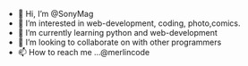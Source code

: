 - 👋 Hi, I’m @SonyMag
- 👀 I’m interested in web-development, coding, photo,comics.
- 🌱 I’m currently learning python and web-development
- 💞️ I’m looking to collaborate on with other programmers
- 📫 How to reach me ...@merlincode

<!---
SonyMag/SonyMag is a ✨ special ✨ repository because its `README.md` (this file) appears on your GitHub profile.
You can click the Preview link to take a look at your changes.
--->
